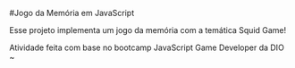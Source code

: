 #Jogo da Memória em JavaScript

Esse projeto implementa um jogo da memória com a temática Squid Game!

Atividade feita com base no bootcamp JavaScript Game Developer da DIO ~
